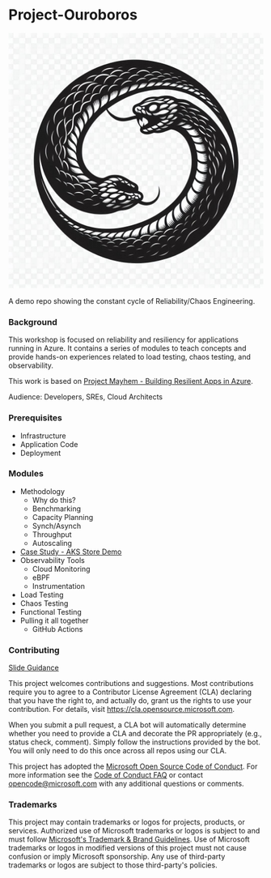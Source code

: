 # Project-Ouroboros

![Project Ouroboros](img/Project-Ouroboros-Logo.jpeg)

A demo repo showing the constant cycle of Reliability/Chaos Engineering.

### Background

This workshop is focused on reliability and resiliency for applications running in Azure. It contains a series of modules to teach concepts and provide hands-on experiences related to load testing, chaos testing, and observability.

This work is based on [Project Mayhem - Building Resilient Apps in Azure](https://github.com/Azure/project-mayhem).

Audience: Developers, SREs, Cloud Architects

### Prerequisites

* Infrastructure
* Application Code
* Deployment

### Modules

* Methodology
    * Why do this?
    * Benchmarking
    * Capacity Planning
    * Synch/Asynch
    * Throughput
    * Autoscaling
* [Case Study - AKS Store Demo]([modules/case-study/slides.md](https://github.com/Azure-Samples/aks-store-demo))
* Observability Tools
    * Cloud Monitoring
    * eBPF
    * Instrumentation
* Load Testing
* Chaos Testing
* Functional Testing
* Pulling it all together
    * GitHub Actions


### Contributing

[Slide Guidance](modules/slide-guidance.md)

This project welcomes contributions and suggestions.  Most contributions require you to agree to a
Contributor License Agreement (CLA) declaring that you have the right to, and actually do, grant us
the rights to use your contribution. For details, visit https://cla.opensource.microsoft.com.

When you submit a pull request, a CLA bot will automatically determine whether you need to provide
a CLA and decorate the PR appropriately (e.g., status check, comment). Simply follow the instructions
provided by the bot. You will only need to do this once across all repos using our CLA.

This project has adopted the [Microsoft Open Source Code of Conduct](https://opensource.microsoft.com/codeofconduct/).
For more information see the [Code of Conduct FAQ](https://opensource.microsoft.com/codeofconduct/faq/) or
contact [opencode@microsoft.com](mailto:opencode@microsoft.com) with any additional questions or comments.

### Trademarks

This project may contain trademarks or logos for projects, products, or services. Authorized use of Microsoft 
trademarks or logos is subject to and must follow 
[Microsoft's Trademark & Brand Guidelines](https://www.microsoft.com/en-us/legal/intellectualproperty/trademarks/usage/general).
Use of Microsoft trademarks or logos in modified versions of this project must not cause confusion or imply Microsoft sponsorship.
Any use of third-party trademarks or logos are subject to those third-party's policies.
